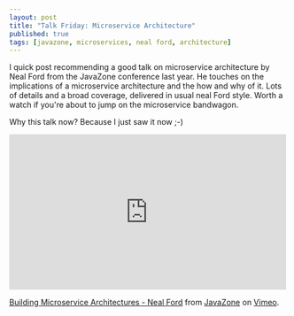 ```yaml
---
layout: post
title: "Talk Friday: Microservice Architecture"
published: true
tags: [javazone, microservices, neal ford, architecture]
---
```


I quick post recommending a good talk on microservice architecture by Neal Ford from the JavaZone conference
last year. He touches on the implications of a microservice architecture and the how and why of it. Lots of details and a broad coverage, delivered in usual neal Ford style. Worth a watch if you're about to jump on the microservice bandwagon.

Why this talk now? Because I just saw it now ;-)

<iframe src="https://player.vimeo.com/video/138956644" width="500" height="281" frameborder="0" webkitallowfullscreen mozallowfullscreen allowfullscreen></iframe>
<p><a href="https://vimeo.com/138956644">Building Microservice Architectures - Neal Ford</a> from <a href="https://vimeo.com/javazone">JavaZone</a> on <a href="https://vimeo.com">Vimeo</a>.</p>
